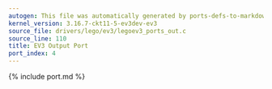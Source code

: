 ```yaml
---
autogen: This file was automatically generated by ports-defs-to-markdown.py
kernel_version: 3.16.7-ckt11-5-ev3dev-ev3
source_file: drivers/lego/ev3/legoev3_ports_out.c
source_line: 110
title: EV3 Output Port
port_index: 4
---
```


{% include port.md %}
